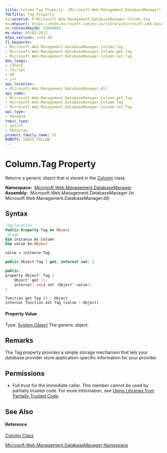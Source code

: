 ```yaml
---
title: Column.Tag Property  (Microsoft.Web.Management.DatabaseManager)
TOCTitle: Tag Property
ms:assetid: P:Microsoft.Web.Management.DatabaseManager.Column.Tag
ms:mtpsurl: https://msdn.microsoft.com/en-us/library/microsoft.web.management.databasemanager.column.tag(v=VS.90)
ms:contentKeyID: 22049481
ms.date: 05/02/2012
mtps_version: v=VS.90
f1_keywords:
- Microsoft.Web.Management.DatabaseManager.Column.Tag
- Microsoft.Web.Management.DatabaseManager.Column.get_Tag
- Microsoft.Web.Management.DatabaseManager.Column.set_Tag
dev_langs:
- CSharp
- JScript
- VB
- c++
api_location:
- Microsoft.Web.Management.DatabaseManager.dll
api_name:
- Microsoft.Web.Management.DatabaseManager.Column.get_Tag
- Microsoft.Web.Management.DatabaseManager.Column.Tag
- Microsoft.Web.Management.DatabaseManager.Column.set_Tag
api_type:
- Managed
topic_type:
- apiref
- kbSyntax
product_family_name: VS
ROBOTS: INDEX,FOLLOW
---
```


# Column.Tag Property

Returns a generic object that is stored in the [Column](column-class-microsoft-web-management-databasemanager.md) class.

**Namespace:**  [Microsoft.Web.Management.DatabaseManager](microsoft-web-management-databasemanager-namespace.md)  
**Assembly:**  Microsoft.Web.Management.DatabaseManager (in Microsoft.Web.Management.DatabaseManager.dll)

## Syntax

``` vb
'Declaration
Public Property Tag As Object
'Usage
Dim instance As Column
Dim value As Object

value = instance.Tag
```

``` csharp
public Object Tag { get; internal set; }
```

``` c++
public:
property Object^ Tag {
    Object^ get ();
    internal: void set (Object^ value);
}
```

``` jscript
function get Tag () : Object
internal function set Tag (value : Object)
```

#### Property Value

Type: [System.Object](https://msdn.microsoft.com/en-us/library/e5kfa45b\(v=vs.90\))  
The generic object.  

## Remarks

The Tag property provides a simple storage mechanism that lets your database provider store application-specific information for your provider.

## Permissions

  - Full trust for the immediate caller. This member cannot be used by partially trusted code. For more information, see [Using Libraries from Partially Trusted Code](https://msdn.microsoft.com/en-us/library/8skskf63\(v=vs.90\)).

## See Also

#### Reference

[Column Class](column-class-microsoft-web-management-databasemanager.md)

[Microsoft.Web.Management.DatabaseManager Namespace](microsoft-web-management-databasemanager-namespace.md)

